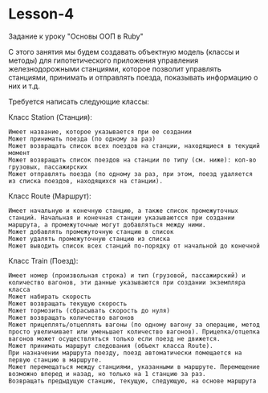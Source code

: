 # Lesson-4

Задание к уроку "Основы ООП в Ruby"

С этого занятия мы будем создавать объектную модель (классы и методы) для гипотетического приложения управления железнодорожными станциями, которое позволит управлять станциями, принимать и отправлять поезда, показывать информацию о них и т.д.

Требуется написать следующие классы:

Класс Station (Станция):

    Имеет название, которое указывается при ее создании
    Может принимать поезда (по одному за раз)
    Может возвращать список всех поездов на станции, находящиеся в текущий момент
    Может возвращать список поездов на станции по типу (см. ниже): кол-во грузовых, пассажирских
    Может отправлять поезда (по одному за раз, при этом, поезд удаляется из списка поездов, находящихся на станции).


Класс Route (Маршрут):

    Имеет начальную и конечную станцию, а также список промежуточных станций. Начальная и конечная станции указываютсся при создании маршрута, а промежуточные могут добавляться между ними.
    Может добавлять промежуточную станцию в список
    Может удалять промежуточную станцию из списка
    Может выводить список всех станций по-порядку от начальной до конечной


Класс Train (Поезд):

    Имеет номер (произвольная строка) и тип (грузовой, пассажирский) и количество вагонов, эти данные указываются при создании экземпляра класса
    Может набирать скорость
    Может возвращать текущую скорость
    Может тормозить (сбрасывать скорость до нуля)
    Может возвращать количество вагонов
    Может прицеплять/отцеплять вагоны (по одному вагону за операцию, метод просто увеличивает или уменьшает количество вагонов). Прицепка/отцепка вагонов может осуществляться только если поезд не движется.
    Может принимать маршрут следования (объект класса Route). 
    При назначении маршрута поезду, поезд автоматически помещается на первую станцию в маршруте.
    Может перемещаться между станциями, указанными в маршруте. Перемещение возможно вперед и назад, но только на 1 станцию за раз.
    Возвращать предыдущую станцию, текущую, следующую, на основе маршрута
